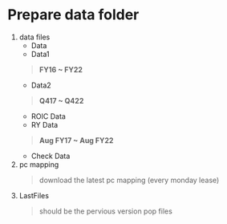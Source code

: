 # Prepare data folder
1. data files
    * Data
    * Data1
    > **FY16 ~ FY22**
    * Data2
    > **Q417 ~ Q422**
    * ROIC Data
    * RY Data
    > **Aug FY17 ~ Aug FY22**
    * Check Data
2. pc mapping
    > download the latest pc mapping (every monday lease)
3. LastFiles
    > should be the pervious version pop files